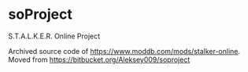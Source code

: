# soProject
S.T.A.L.K.E.R. Online Project

Archived source code of https://www.moddb.com/mods/stalker-online. Moved from https://bitbucket.org/Aleksey009/soproject

